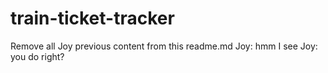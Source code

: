 # train-ticket-tracker
Remove all Joy previous content from this readme.md
Joy: hmm I see
Joy: you do right?
